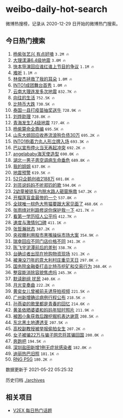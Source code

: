 # weibo-daily-hot-search

微博热搜榜，记录从 2020-12-29 日开始的微博热门搜索。

## 今日热门搜索

<!-- BEGIN -->

1. [杨紫张艺兴 有点好嗑](https://s.weibo.com/weibo?q=%E6%9D%A8%E7%B4%AB%E5%BC%A0%E8%89%BA%E5%85%B4%20%E6%9C%89%E7%82%B9%E5%A5%BD%E5%97%91&Refer=top) `3.2M 🔥`
1. [大理漾濞6.4级地震](https://s.weibo.com/weibo?q=%23%E5%A4%A7%E7%90%86%E6%BC%BE%E6%BF%9E6.4%E7%BA%A7%E5%9C%B0%E9%9C%87%23&Refer=top) `3.0M 🔥`
1. [快本导演回应谁红谁上节目的争议](https://s.weibo.com/weibo?q=%23%E5%BF%AB%E6%9C%AC%E5%AF%BC%E6%BC%94%E5%9B%9E%E5%BA%94%E8%B0%81%E7%BA%A2%E8%B0%81%E4%B8%8A%E8%8A%82%E7%9B%AE%E7%9A%84%E4%BA%89%E8%AE%AE%23&Refer=top) `1.1M 🔥`
1. [难听](https://s.weibo.com/weibo?q=%23%E9%9A%BE%E5%90%AC%23&Refer=top) `1.1M 🔥`
1. [林俊杰拯救了我的耳朵](https://s.weibo.com/weibo?q=%23%E6%9E%97%E4%BF%8A%E6%9D%B0%E6%8B%AF%E6%95%91%E4%BA%86%E6%88%91%E7%9A%84%E8%80%B3%E6%9C%B5%23&Refer=top) `1.0M 🔥`
1. [INTO1成团舞台首秀](https://s.weibo.com/weibo?q=%23INTO1%E6%88%90%E5%9B%A2%E8%88%9E%E5%8F%B0%E9%A6%96%E7%A7%80%23&Refer=top) `1.0M 🔥`
1. [云南大理连发多次地震](https://s.weibo.com/weibo?q=%23%E4%BA%91%E5%8D%97%E5%A4%A7%E7%90%86%E8%BF%9E%E5%8F%91%E5%A4%9A%E6%AC%A1%E5%9C%B0%E9%9C%87%23&Refer=top) `832.7K 🔥`
1. [向往的生活](https://s.weibo.com/weibo?q=%E5%90%91%E5%BE%80%E7%9A%84%E7%94%9F%E6%B4%BB&Refer=top) `752.5K 🔥`
1. [比特币大跌](https://s.weibo.com/weibo?q=%23%E6%AF%94%E7%89%B9%E5%B8%81%E5%A4%A7%E8%B7%8C%23&Refer=top) `730.5K 🔥`
1. [泰国一县打疫苗抽奖送牛](https://s.weibo.com/weibo?q=%23%E6%B3%B0%E5%9B%BD%E4%B8%80%E5%8E%BF%E6%89%93%E7%96%AB%E8%8B%97%E6%8A%BD%E5%A5%96%E9%80%81%E7%89%9B%23&Refer=top) `728.9K 🔥`
1. [刘烨助理](https://s.weibo.com/weibo?q=%23%E5%88%98%E7%83%A8%E5%8A%A9%E7%90%86%23&Refer=top) `728.8K 🔥`
1. [青海发生7.4级地震](https://s.weibo.com/weibo?q=%23%E9%9D%92%E6%B5%B7%E5%8F%91%E7%94%9F7.4%E7%BA%A7%E5%9C%B0%E9%9C%87%23&Refer=top) `727.4K 🔥`
1. [杨紫算命全靠编](https://s.weibo.com/weibo?q=%23%E6%9D%A8%E7%B4%AB%E7%AE%97%E5%91%BD%E5%85%A8%E9%9D%A0%E7%BC%96%23&Refer=top) `695.5K 🔥`
1. [山东大姐回应收养流浪狗负债30万](https://s.weibo.com/weibo?q=%23%E5%B1%B1%E4%B8%9C%E5%A4%A7%E5%A7%90%E5%9B%9E%E5%BA%94%E6%94%B6%E5%85%BB%E6%B5%81%E6%B5%AA%E7%8B%97%E8%B4%9F%E5%80%BA30%E4%B8%87%23&Refer=top) `695.2K 🔥`
1. [INTO1抱着力丸人形立牌入场](https://s.weibo.com/weibo?q=%23INTO1%E6%8A%B1%E7%9D%80%E5%8A%9B%E4%B8%B8%E4%BA%BA%E5%BD%A2%E7%AB%8B%E7%89%8C%E5%85%A5%E5%9C%BA%23&Refer=top) `693.3K 🔥`
1. [巴以宣布停火当天再起冲突](https://s.weibo.com/weibo?q=%23%E5%B7%B4%E4%BB%A5%E5%AE%A3%E5%B8%83%E5%81%9C%E7%81%AB%E5%BD%93%E5%A4%A9%E5%86%8D%E8%B5%B7%E5%86%B2%E7%AA%81%23&Refer=top) `692.2K 🔥`
1. [angelababy海天使造型](https://s.weibo.com/weibo?q=%23angelababy%E6%B5%B7%E5%A4%A9%E4%BD%BF%E9%80%A0%E5%9E%8B%23&Refer=top) `690.0K 🔥`
1. [湖北一男子患空调病生命垂危](https://s.weibo.com/weibo?q=%23%E6%B9%96%E5%8C%97%E4%B8%80%E7%94%B7%E5%AD%90%E6%82%A3%E7%A9%BA%E8%B0%83%E7%97%85%E7%94%9F%E5%91%BD%E5%9E%82%E5%8D%B1%23&Refer=top) `689.8K 🔥`
1. [我的姐姐](https://s.weibo.com/weibo?q=%E6%88%91%E7%9A%84%E5%A7%90%E5%A7%90&Refer=top) `637.0K 🔥`
1. [地震预警](https://s.weibo.com/weibo?q=%23%E5%9C%B0%E9%9C%87%E9%A2%84%E8%AD%A6%23&Refer=top) `619.5K 🔥`
1. [52只企鹅创收2188万](https://s.weibo.com/weibo?q=%2352%E5%8F%AA%E4%BC%81%E9%B9%85%E5%88%9B%E6%94%B62188%E4%B8%87%23&Refer=top) `601.8K 🔥`
1. [刘芸说妈妈不听郑钧的歌](https://s.weibo.com/weibo?q=%23%E5%88%98%E8%8A%B8%E8%AF%B4%E5%A6%88%E5%A6%88%E4%B8%8D%E5%90%AC%E9%83%91%E9%92%A7%E7%9A%84%E6%AD%8C%23&Refer=top) `594.0K 🔥`
1. [2幼童被锁车内脱水路人砸窗施救](https://s.weibo.com/weibo?q=%232%E5%B9%BC%E7%AB%A5%E8%A2%AB%E9%94%81%E8%BD%A6%E5%86%85%E8%84%B1%E6%B0%B4%E8%B7%AF%E4%BA%BA%E7%A0%B8%E7%AA%97%E6%96%BD%E6%95%91%23&Refer=top) `547.2K 🔥`
1. [开榴莲盲盒最惨的一个](https://s.weibo.com/weibo?q=%23%E5%BC%80%E6%A6%B4%E8%8E%B2%E7%9B%B2%E7%9B%92%E6%9C%80%E6%83%A8%E7%9A%84%E4%B8%80%E4%B8%AA%23&Refer=top) `537.8K 🔥`
1. [全球唯一棕色大熊猫要跟大家见面了](https://s.weibo.com/weibo?q=%23%E5%85%A8%E7%90%83%E5%94%AF%E4%B8%80%E6%A3%95%E8%89%B2%E5%A4%A7%E7%86%8A%E7%8C%AB%E8%A6%81%E8%B7%9F%E5%A4%A7%E5%AE%B6%E8%A7%81%E9%9D%A2%E4%BA%86%23&Refer=top) `468.6K 🔥`
1. [张雨绮对利路修说你保护我一下](https://s.weibo.com/weibo?q=%23%E5%BC%A0%E9%9B%A8%E7%BB%AE%E5%AF%B9%E5%88%A9%E8%B7%AF%E4%BF%AE%E8%AF%B4%E4%BD%A0%E4%BF%9D%E6%8A%A4%E6%88%91%E4%B8%80%E4%B8%8B%23&Refer=top) `421.7K 🔥`
1. [看第一学历招人公平吗](https://s.weibo.com/weibo?q=%23%E7%9C%8B%E7%AC%AC%E4%B8%80%E5%AD%A6%E5%8E%86%E6%8B%9B%E4%BA%BA%E5%85%AC%E5%B9%B3%E5%90%97%23&Refer=top) `412.7K 🔥`
1. [速度与激情9口碑](https://s.weibo.com/weibo?q=%23%E9%80%9F%E5%BA%A6%E4%B8%8E%E6%BF%80%E6%83%859%E5%8F%A3%E7%A2%91%23&Refer=top) `411.1K 🔥`
1. [张哲瀚状态](https://s.weibo.com/weibo?q=%23%E5%BC%A0%E5%93%B2%E7%80%9A%E7%8A%B6%E6%80%81%23&Refer=top) `387.2K 🔥`
1. [央视曝利用股市黑嘴操纵市场大案](https://s.weibo.com/weibo?q=%23%E5%A4%AE%E8%A7%86%E6%9B%9D%E5%88%A9%E7%94%A8%E8%82%A1%E5%B8%82%E9%BB%91%E5%98%B4%E6%93%8D%E7%BA%B5%E5%B8%82%E5%9C%BA%E5%A4%A7%E6%A1%88%23&Refer=top) `354.9K 🔥`
1. [瑞幸回应不同门店价格不同](https://s.weibo.com/weibo?q=%23%E7%91%9E%E5%B9%B8%E5%9B%9E%E5%BA%94%E4%B8%8D%E5%90%8C%E9%97%A8%E5%BA%97%E4%BB%B7%E6%A0%BC%E4%B8%8D%E5%90%8C%23&Refer=top) `341.3K 🔥`
1. [陈飞宇泥潭前后的差别](https://s.weibo.com/weibo?q=%23%E9%99%88%E9%A3%9E%E5%AE%87%E6%B3%A5%E6%BD%AD%E5%89%8D%E5%90%8E%E7%9A%84%E5%B7%AE%E5%88%AB%23&Refer=top) `338.7K 🔥`
1. [台确诊者出现在抢购物资现场](https://s.weibo.com/weibo?q=%23%E5%8F%B0%E7%A1%AE%E8%AF%8A%E8%80%85%E5%87%BA%E7%8E%B0%E5%9C%A8%E6%8A%A2%E8%B4%AD%E7%89%A9%E8%B5%84%E7%8E%B0%E5%9C%BA%23&Refer=top) `321.2K 🔥`
1. [被淹没71年的意大利村庄重见天日](https://s.weibo.com/weibo?q=%23%E8%A2%AB%E6%B7%B9%E6%B2%A171%E5%B9%B4%E7%9A%84%E6%84%8F%E5%A4%A7%E5%88%A9%E6%9D%91%E5%BA%84%E9%87%8D%E8%A7%81%E5%A4%A9%E6%97%A5%23&Refer=top) `297.0K 🔥`
1. [国务院金融委打击比特币挖矿和交易行为](https://s.weibo.com/weibo?q=%23%E5%9B%BD%E5%8A%A1%E9%99%A2%E9%87%91%E8%9E%8D%E5%A7%94%E6%89%93%E5%87%BB%E6%AF%94%E7%89%B9%E5%B8%81%E6%8C%96%E7%9F%BF%E5%92%8C%E4%BA%A4%E6%98%93%E8%A1%8C%E4%B8%BA%23&Refer=top) `268.4K 🔥`
1. [整容能消除容貌焦虑吗](https://s.weibo.com/weibo?q=%23%E6%95%B4%E5%AE%B9%E8%83%BD%E6%B6%88%E9%99%A4%E5%AE%B9%E8%B2%8C%E7%84%A6%E8%99%91%E5%90%97%23&Refer=top) `245.3K 🔥`
1. [默读剧组 扰民](https://s.weibo.com/weibo?q=%E9%BB%98%E8%AF%BB%E5%89%A7%E7%BB%84%20%E6%89%B0%E6%B0%91&Refer=top) `240.6K 🔥`
1. [月光变奏曲](https://s.weibo.com/weibo?q=%E6%9C%88%E5%85%89%E5%8F%98%E5%A5%8F%E6%9B%B2&Refer=top) `222.2K 🔥`
1. [黄奕女儿曾被前夫诱导拍视频](https://s.weibo.com/weibo?q=%23%E9%BB%84%E5%A5%95%E5%A5%B3%E5%84%BF%E6%9B%BE%E8%A2%AB%E5%89%8D%E5%A4%AB%E8%AF%B1%E5%AF%BC%E6%8B%8D%E8%A7%86%E9%A2%91%23&Refer=top) `221.5K 🔥`
1. [广州新增确诊病例行程公布](https://s.weibo.com/weibo?q=%23%E5%B9%BF%E5%B7%9E%E6%96%B0%E5%A2%9E%E7%A1%AE%E8%AF%8A%E7%97%85%E4%BE%8B%E8%A1%8C%E7%A8%8B%E5%85%AC%E5%B8%83%23&Refer=top) `218.5K 🔥`
1. [孙燕姿的歌里都是青春的回忆](https://s.weibo.com/weibo?q=%23%E5%AD%99%E7%87%95%E5%A7%BF%E7%9A%84%E6%AD%8C%E9%87%8C%E9%83%BD%E6%98%AF%E9%9D%92%E6%98%A5%E7%9A%84%E5%9B%9E%E5%BF%86%23&Refer=top) `214.6K 🔥`
1. [黄圣依晒婆婆和妈妈年轻时照片](https://s.weibo.com/weibo?q=%23%E9%BB%84%E5%9C%A3%E4%BE%9D%E6%99%92%E5%A9%86%E5%A9%86%E5%92%8C%E5%A6%88%E5%A6%88%E5%B9%B4%E8%BD%BB%E6%97%B6%E7%85%A7%E7%89%87%23&Refer=top) `211.9K 🔥`
1. [被困小象获救后蹭挖掘机表达谢意](https://s.weibo.com/weibo?q=%23%E8%A2%AB%E5%9B%B0%E5%B0%8F%E8%B1%A1%E8%8E%B7%E6%95%91%E5%90%8E%E8%B9%AD%E6%8C%96%E6%8E%98%E6%9C%BA%E8%A1%A8%E8%BE%BE%E8%B0%A2%E6%84%8F%23&Refer=top) `208.5K 🔥`
1. [东北黑土地遭透支](https://s.weibo.com/weibo?q=%23%E4%B8%9C%E5%8C%97%E9%BB%91%E5%9C%9F%E5%9C%B0%E9%81%AD%E9%80%8F%E6%94%AF%23&Refer=top) `207.5K 🔥`
1. [高校副教授被举报偷拍女生](https://s.weibo.com/weibo?q=%23%E9%AB%98%E6%A0%A1%E5%89%AF%E6%95%99%E6%8E%88%E8%A2%AB%E4%B8%BE%E6%8A%A5%E5%81%B7%E6%8B%8D%E5%A5%B3%E7%94%9F%23&Refer=top) `207.2K 🔥`
1. [女子被骗22万与骗子网恋将其骗回国](https://s.weibo.com/weibo?q=%23%E5%A5%B3%E5%AD%90%E8%A2%AB%E9%AA%9722%E4%B8%87%E4%B8%8E%E9%AA%97%E5%AD%90%E7%BD%91%E6%81%8B%E5%B0%86%E5%85%B6%E9%AA%97%E5%9B%9E%E5%9B%BD%23&Refer=top) `200.0K 🔥`
1. [奔跑吧](https://s.weibo.com/weibo?q=%E5%A5%94%E8%B7%91%E5%90%A7&Refer=top) `194.5K 🔥`
1. [深圳盐田新增1例无症状感染者](https://s.weibo.com/weibo?q=%E6%B7%B1%E5%9C%B3%E7%9B%90%E7%94%B0%E6%96%B0%E5%A2%9E1%E4%BE%8B%E6%97%A0%E7%97%87%E7%8A%B6%E6%84%9F%E6%9F%93%E8%80%85&Refer=top) `182.0K 🔥`
1. [迪丽热巴旧照](https://s.weibo.com/weibo?q=%23%E8%BF%AA%E4%B8%BD%E7%83%AD%E5%B7%B4%E6%97%A7%E7%85%A7%23&Refer=top) `181.1K 🔥`
1. [RNG PSG](https://s.weibo.com/weibo?q=%23RNG%20PSG%23&Refer=top) `180.2K 🔥`

数据更新于 2021-05-22 05:25:32

<!-- END -->

历史归档 [./archives](./archives)

## 相关项目

- [V2EX 每日热门话题](https://github.com/boojack/v2ex-daily-hot-topic)
